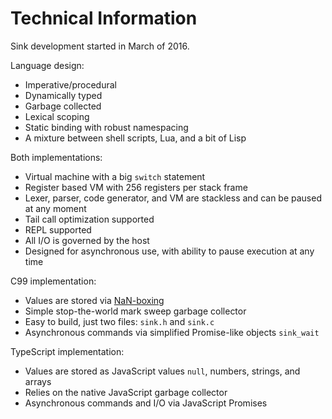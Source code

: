 
Technical Information
=====================

Sink development started in March of 2016.

Language design:

* Imperative/procedural
* Dynamically typed
* Garbage collected
* Lexical scoping
* Static binding with robust namespacing
* A mixture between shell scripts, Lua, and a bit of Lisp

Both implementations:

* Virtual machine with a big `switch` statement
* Register based VM with 256 registers per stack frame
* Lexer, parser, code generator, and VM are stackless and can be paused at any moment
* Tail call optimization supported
* REPL supported
* All I/O is governed by the host
* Designed for asynchronous use, with ability to pause execution at any time

C99 implementation:

* Values are stored via [NaN-boxing](http://sean.cm/a/nan-boxing)
* Simple stop-the-world mark sweep garbage collector
* Easy to build, just two files: `sink.h` and `sink.c`
* Asynchronous commands via simplified Promise-like objects `sink_wait`

TypeScript implementation:

* Values are stored as JavaScript values `null`, numbers, strings, and arrays
* Relies on the native JavaScript garbage collector
* Asynchronous commands and I/O via JavaScript Promises

